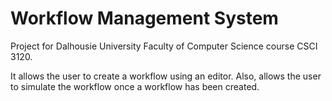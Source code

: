 Workflow Management System
==========================

Project for Dalhousie University Faculty of Computer Science course CSCI 3120.

It allows the user to create a workflow using an editor. Also, allows the user to simulate the workflow once a workflow has been created.

